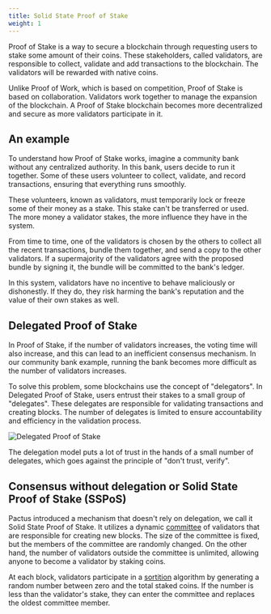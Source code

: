 ```yaml
---
title: Solid State Proof of Stake
weight: 1
---
```


Proof of Stake is a way to secure a blockchain through requesting users to stake some amount of their coins.
These stakeholders, called validators, are responsible to collect, validate and add transactions to the blockchain.
The validators will be rewarded with native coins.

Unlike Proof of Work, which is based on competition, Proof of Stake is based on collaboration.
Validators work together to manage the expansion of the blockchain.
A Proof of Stake blockchain becomes more decentralized and secure as more validators participate in it.

## An example

To understand how Proof of Stake works, imagine a community bank without any centralized authority.
In this bank, users decide to run it together.
Some of these users volunteer to collect, validate, and record transactions,
ensuring that everything runs smoothly.

These volunteers, known as validators, must temporarily lock or freeze some of their money as a stake.
This stake can't be transferred or used.
The more money a validator stakes, the more influence they have in the system.

From time to time, one of the validators is chosen by the others to collect all the recent transactions,
bundle them together, and send a copy to the other validators.
If a supermajority of the validators agree with the proposed bundle by signing it,
the bundle will be committed to the bank's ledger.

In this system, validators have no incentive to behave maliciously or dishonestly.
If they do, they risk harming the bank's reputation and the value of their own stakes as well.

## Delegated Proof of Stake

In Proof of Stake, if the number of validators increases,
the voting time will also increase, and this can lead to an inefficient consensus mechanism.
In our community bank example, running the bank becomes more difficult as the number of validators increases.

To solve this problem, some blockchains use the concept of "delegators".
In Delegated Proof of Stake, users entrust their stakes to a small group of "delegates".
These delegates are responsible for validating transactions and creating blocks.
The number of delegates is limited to ensure accountability and efficiency in the validation process.

![Delegated Proof of Stake](/images/delegated-proof-of-stake.png)

The delegation model puts a lot of trust in the hands of a small number of delegates,
which goes against the principle of "don't trust, verify".

## Consensus without delegation or Solid State Proof of Stake (SSPoS)

Pactus introduced a mechanism that doesn't rely on delegation, we call it Solid State Proof of Stake.
It utilizes a dynamic [committee](/docs/consensus/committee/) of validators
that are responsible for creating new blocks.
The size of the committee is fixed, but the members of the committee are randomly changed.
On the other hand, the number of validators outside the committee is unlimited, allowing anyone to
become a validator by staking coins.

At each block, validators participate in a [sortition](/docs/consensus/sortition/) algorithm
by generating a random number between zero and the total staked coins.
If the number is less than the validator's stake, they can enter the committee and replaces the oldest committee member.
